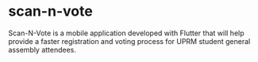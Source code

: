 # scan-n-vote
Scan-N-Vote is a mobile application developed with Flutter that will help provide a faster registration and voting process for UPRM student general assembly attendees.

